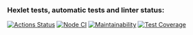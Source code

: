 ### Hexlet tests, automatic tests and linter status:
[![Actions Status](https://github.com/po1inakoroleva/frontend-project-46/workflows/hexlet-check/badge.svg)](https://github.com/po1inakoroleva/frontend-project-46/actions)
[![Node CI](https://github.com/po1inakoroleva/frontend-project-46/actions/workflows/nodejs.yml/badge.svg)](https://github.com/po1inakoroleva/frontend-project-46/actions/workflows/nodejs.yml)
[![Maintainability](https://api.codeclimate.com/v1/badges/be3974c186589675e8cf/maintainability)](https://codeclimate.com/github/po1inakoroleva/frontend-project-46/maintainability)
[![Test Coverage](https://api.codeclimate.com/v1/badges/be3974c186589675e8cf/test_coverage)](https://codeclimate.com/github/po1inakoroleva/frontend-project-46/test_coverage)
